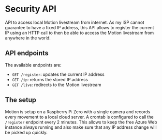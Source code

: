 # Security API

API to access local Motion livestream from internet.
As my ISP cannot guarantee to have a fixed IP address, this API allows to register the current IP using an HTTP call to then be able to access the Motion livestream from anywhere in the world.

## API endpoints

The available endpoints are:

- `GET /register`: updates the current IP address
- `GET /ip`: returns the stored IP address
- `GET /live`: redirects to the Motion livestream


## The setup

Motion is setup on a Raspberry Pi Zero with a single camera and records every movement to a local cloud server. A crontab is configured to call the `/register` endpoint every 2 minutes. This allows to keep the free Azure Web instance always running and also make sure that any IP address change will be picked up quickly.

